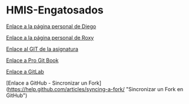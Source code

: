 # HMIS-Engatosados


[Enlace a la página personal de Diego](https://funo.github.io "Página de Diego")

[Enlace a la página personal de Roxy](https://roxyhana.github.io "Página de Roxy")

[Enlace al GIT de la asignatura](http://gitlabdoc.ual.es/root/hmis2017 "Git de la asignatura (Añadido en la sesión 03)")

[Enlace a Pro Git Book]( https://git-scm.com/book/es/ "Pro Git book")

[Enlace a GitLab](https://gitlab.com/ "Home - GitLab")

[Enlace a GitHub - Sincronizar un Fork] (https://help.github.com/articles/syncing-a-fork/ "Sincronizar un Fork en GitHub")

